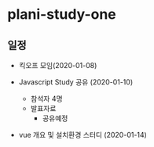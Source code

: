 # plani-study-one

## 일정

- 킥오프 모임(2020-01-08)

- Javascript Study 공유 (2020-01-10)
  - 참석자 4명
  - 발표자료
    - 공유예정

- vue 개요 및 설치환경 스터디 (2020-01-14)